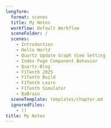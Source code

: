 ```yaml
---
longform:
  format: scenes
  title: My Notes
  workflow: Default Workflow
  sceneFolder: /
  scenes:
    - Introduction
    - Hello World
    - Quartz Update Graph View Setting
    - Index Page Component Behavior
    - Quartz-Blog
    - F1Tenth 2025
    - F1Tenth Build
    - F1Tenth Learn
    - F1Tenth Simulator
    - BaBrain
  sceneTemplate: templates/chapter.md
  ignoredFiles:
    - ()
title: My Notes
---
```

